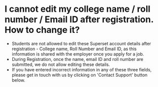 # I cannot edit my college name / roll number / Email ID after registration. How to change it?

* Students are not allowed to edit these Superset account details after registration - College name, Roll Number and Email ID, as this information is shared with the employer once you apply for a  job. 
* During Registration, once the name, email ID and roll number are submitted, we do not allow editing these details.
* If you have entered incorrect information in any of these three fields, please get in touch with us by clicking on 'Contact Support' button below.

